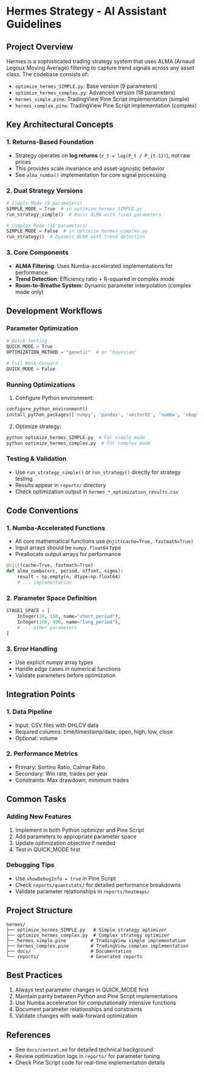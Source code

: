 # Hermes Strategy - AI Assistant Guidelines

## Project Overview

Hermes is a sophisticated trading strategy system that uses ALMA (Arnaud Legoux Moving Average) filtering to capture trend signals across any asset class. The codebase consists of:

- `optimize_hermes_SIMPLE.py`: Base version (9 parameters)
- `optimize_hermes_complex.py`: Advanced version (18 parameters)
- `hermes_simple.pine`: TradingView Pine Script implementation (simple)
- `hermes_complex.pine`: TradingView Pine Script implementation (complex)

## Key Architectural Concepts

### 1. Returns-Based Foundation

- Strategy operates on **log returns** (`r_t = log(P_t / P_{t-1})`), not raw prices
- This provides scale invariance and asset-agnostic behavior
- See `alma_numba()` implementation for core signal processing

### 2. Dual Strategy Versions

```python
# Simple Mode (9 parameters)
SIMPLE_MODE = True  # in optimize_hermes_SIMPLE.py
run_strategy_simple()  # Basic ALMA with fixed parameters

# Complex Mode (18 parameters)
SIMPLE_MODE = False  # in optimize_hermes_complex.py
run_strategy()  # Dynamic ALMA with trend detection
```

### 3. Core Components

- **ALMA Filtering**: Uses Numba-accelerated implementations for performance
- **Trend Detection**: Efficiency ratio + R-squared in complex mode
- **Room-to-Breathe System**: Dynamic parameter interpolation (complex mode only)

## Development Workflows

### Parameter Optimization

```python
# Quick Testing
QUICK_MODE = True
OPTIMIZATION_METHOD = "genetic"  # or "bayesian"

# Full Walk-Forward
QUICK_MODE = False
```

### Running Optimizations

1. Configure Python environment:

```python
configure_python_environment()
install_python_packages(['numpy', 'pandas', 'vectorbt', 'numba', 'skopt'])
```

2. Optimize strategy:

```python
python optimize_hermes_SIMPLE.py  # For simple mode
python optimize_hermes_complex.py  # For complex mode
```

### Testing & Validation

- Use `run_strategy_simple()` or `run_strategy()` directly for strategy testing
- Results appear in `reports/` directory
- Check optimization output in `hermes_*_optimization_results.csv`

## Code Conventions

### 1. Numba-Accelerated Functions

- All core mathematical functions use `@njit(cache=True, fastmath=True)`
- Input arrays should be `numpy.float64` type
- Preallocate output arrays for performance

```python
@njit(cache=True, fastmath=True)
def alma_numba(src, period, offset, sigma):
    result = np.empty(n, dtype=np.float64)
    # ... implementation
```

### 2. Parameter Space Definition

```python
STAGE1_SPACE = [
    Integer(10, 150, name="short_period"),
    Integer(100, 400, name="long_period"),
    # ... other parameters
]
```

### 3. Error Handling

- Use explicit numpy array types
- Handle edge cases in numerical functions
- Validate parameters before optimization

## Integration Points

### 1. Data Pipeline

- Input: CSV files with OHLCV data
- Required columns: time/timestamp/date, open, high, low, close
- Optional: volume

### 2. Performance Metrics

- Primary: Sortino Ratio, Calmar Ratio
- Secondary: Win rate, trades per year
- Constraints: Max drawdown, minimum trades

## Common Tasks

### Adding New Features

1. Implement in both Python optimizer and Pine Script
2. Add parameters to appropriate parameter space
3. Update optimization objective if needed
4. Test in QUICK_MODE first

### Debugging Tips

- Use `showDebugInfo = true` in Pine Script
- Check `reports/quantstats/` for detailed performance breakdowns
- Validate parameter relationships in `reports/heatmaps/`

## Project Structure

```
hermes/
├── optimize_hermes_SIMPLE.py   # Simple strategy optimizer
├── optimize_hermes_complex.py  # Complex strategy optimizer
├── hermes_simple.pine         # TradingView simple implementation
├── hermes_complex.pine        # TradingView complex implementation
├── docs/                      # Documentation
└── reports/                   # Generated reports
```

## Best Practices

1. Always test parameter changes in QUICK_MODE first
2. Maintain parity between Python and Pine Script implementations
3. Use Numba acceleration for computationally intensive functions
4. Document parameter relationships and constraints
5. Validate changes with walk-forward optimization

## References

- See `docs/context.md` for detailed technical background
- Review optimization logs in `reports/` for parameter tuning
- Check Pine Script code for real-time implementation details
